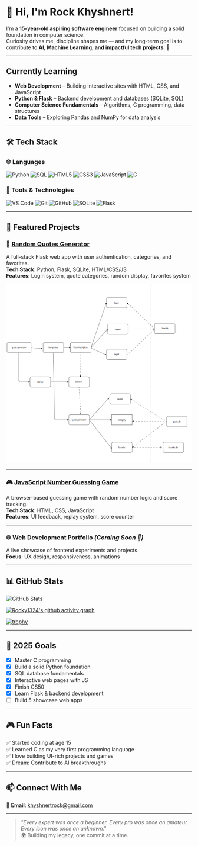 # 👋 Hi, I'm Rock Khyshnert!

I'm a **15-year-old aspiring software engineer** focused on building a solid foundation in computer science.  
Curiosity drives me, discipline shapes me — and my long-term goal is to contribute to **AI, Machine Learning, and impactful tech projects**. 🚀  

---

##  Currently Learning
-  **Web Development** – Building interactive sites with HTML, CSS, and JavaScript  
-  **Python & Flask** – Backend development and databases (SQLite, SQL)  
-  **Computer Science Fundamentals** – Algorithms, C programming, data structures  
-  **Data Tools** – Exploring Pandas and NumPy for data analysis  

---

## 🛠️ Tech Stack

### 🌐 Languages
![Python](https://img.shields.io/badge/Python-3670A0?style=for-the-badge&logo=python&logoColor=ffdd54)
![SQL](https://img.shields.io/badge/SQL-025E8C?style=for-the-badge&logo=sqlite&logoColor=white)
![HTML5](https://img.shields.io/badge/HTML5-E34F26?style=for-the-badge&logo=html5&logoColor=white)
![CSS3](https://img.shields.io/badge/CSS3-1572B6?style=for-the-badge&logo=css3&logoColor=white)
![JavaScript](https://img.shields.io/badge/JavaScript-323330?style=for-the-badge&logo=javascript&logoColor=F7DF1E)
![C](https://img.shields.io/badge/C-00599C?style=for-the-badge&logo=c&logoColor=white)

### 🔧 Tools & Technologies
![VS Code](https://img.shields.io/badge/Editor-VS%20Code-blue?style=for-the-badge&logo=visual-studio-code)
![Git](https://img.shields.io/badge/Git-F05032?style=for-the-badge&logo=git&logoColor=white)
![GitHub](https://img.shields.io/badge/GitHub-181717?style=for-the-badge&logo=github)
![SQLite](https://img.shields.io/badge/SQLite-07405E?style=for-the-badge&logo=sqlite&logoColor=white)
![Flask](https://img.shields.io/badge/Flask-000000?style=for-the-badge&logo=flask&logoColor=white)

---

## 🌟 Featured Projects

### 📝 [Random Quotes Generator](https://github.com/Rocky1324/quote-generator)
A full-stack Flask web app with user authentication, categories, and favorites.  
**Tech Stack**: Python, Flask, SQLite, HTML/CSS/JS  
**Features**: Login system, quote categories, random display, favorites system  

![Screenshot](https://github.com/Rocky1324/quote-generator/blob/main/static/image.png)

---

### 🎮 [JavaScript Number Guessing Game](https://github.com/Rocky1324/javascript-mastery)
A browser-based guessing game with random number logic and score tracking.  
**Tech Stack**: HTML, CSS, JavaScript  
**Features**: UI feedback, replay system, score counter  

---

### 🌐 Web Development Portfolio *(Coming Soon 🚧)*
A live showcase of frontend experiments and projects.  
**Focus**: UX design, responsiveness, animations  

---

## 📊 GitHub Stats
![GitHub Stats](https://github-readme-stats.vercel.app/api?username=Rocky1324&show_icons=true&theme=tokyonight&hide_border=true)

[![Rocky1324's github activity graph](https://github-readme-activity-graph.vercel.app/graph?username=Rocky1324&theme=dracula)](https://github.com/ashutosh00710/github-readme-activity-graph)

[![trophy](https://github-profile-trophy.vercel.app/?username=Rocky1324&theme=onedark&margin-w=15&margin-h=15&no-bg=true)](https://github.com/ryo-ma/github-profile-trophy)

---

## 🎯 2025 Goals
- [x] Master C programming  
- [x] Build a solid Python foundation  
- [x] SQL database fundamentals  
- [x] Interactive web pages with JS  
- [x] Finish CS50  
- [x] Learn Flask & backend development  
- [ ] Build 5 showcase web apps  

---

## 🎮 Fun Facts
✅ Started coding at age 15  
✅ Learned C as my very first programming language  
✅ I love building UI-rich projects and games  
✅ Dream: Contribute to AI breakthroughs  

---

## 📫 Connect With Me
📧 **Email**: khyshnertrock@gmail.com  

---

> *"Every expert was once a beginner. Every pro was once an amateur. Every icon was once an unknown."*  
🌍 Building my legacy, one commit at a time.
